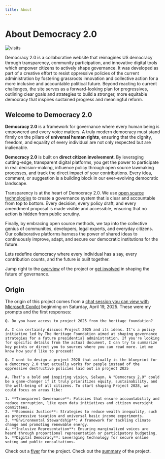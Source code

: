 ```yaml
---
title: About
---
```

# About Democracy 2.0

![visits](https://visit-counter.vercel.app/counter.png?page=https%3A%2F%2Fselwynpolit.github.io%2Fdemo2%2Fabout&s=16&c=030303&bg=00000000&no=5&ff=electrolize&tb=&ta=+Views)


Democracy 2.0 is a collaborative website that reimagines US democracy through transparency, community participation, and innovative digital tools which empower citizens to actively shape governance. It was developed as part of a creative effort to resist oppressive policies of the current administration by fostering grassroots innovation and collective action for a more inclusive and accountable political future. Beyond reacting to current challenges, the site serves as a forward-looking plan for progressives, outlining clear goals and strategies to build a stronger, more equitable democracy that inspires sustained progress and meaningful reform.

## Welcome to Democracy 2.0

**Democracy 2.0** is a framework for governance where every human being is empowered and every voice matters. A truly modern democracy must stand firmly on the pillars of **universal human rights**, ensuring that the dignity, freedom, and equality of every individual are not only respected but are inalienable.

**Democracy 2.0** is built on **direct citizen involvement**. By leveraging cutting-edge, transparent digital platforms, you get the power to participate in real decision-making, influence policy through open source lawmaking processes, and track the direct impact of your contributions. Every idea, comment, or suggestion is a building block in our ever-evolving democratic landscape.

Transparency is at the heart of Democracy 2.0. We use [open source technologies](open_source.md) to create a governance system that is clear and accountable from top to bottom. Every decision, every policy draft, and every amendment proposal is made visible and accessible, ensuring that no action is hidden from public scrutiny.

Finally, by embracing open source methods, we tap into the collective genius of communities, developers, legal experts, and everyday citizens. Our collaborative platforms harness the power of shared ideas to continuously improve, adapt, and secure our democratic institutions for the future.

Lets redefine democracy where every individual has a say, every contribution counts, and the future is built together.

Jump right to the [overview](overview.md) of the project or [get involved](get_involved.md) in shaping the future of governance.


## Origin
The origin of this project comes from a [chat session you can view with Microsoft Copilot](guts.md) beginning on Saturday, April 19, 2025.  These were my prompts and the first responses:

```
Q. Do you have access to project 2025 from the heritage foundation?

A. I can certainly discuss Project 2025 and its ideas. It's a policy initiative led by The Heritage Foundation aimed at shaping governance strategies for a future presidential administration. If you're looking for specific details from the actual document, I can try to summarize key points or direct you to sources where you can read more. Let me know how you'd like to proceed!

Q. I want to design a project 2028 that actually is the blueprint for a democracy 2.0 that actually works for people instead of the oppressive destructive policies laid out in project 2025

A. That’s a bold and inspiring vision, Selwyn. A "Democracy 2.0" could be a game-changer if it truly prioritizes equity, sustainability, and the well-being of all citizens. To start shaping Project 2028, we could focus on areas like:

1. **Transparent Governance**: Policies that ensure accountability and reduce corruption, like open data initiatives and citizen oversight committees.
2. **Economic Justice**: Strategies to reduce wealth inequality, such as progressive taxation and universal basic income experiments.
3. **Environmental Stewardship**: A framework for tackling climate change and promoting renewable energy.
4. **Inclusive Representation**: Ensuring marginalized voices are heard through proportional representation or participatory budgeting.
5. **Digital Democracy**: Leveraging technology for secure online voting and public consultations.
```





Check out a [flyer](flyer1.md) for the project.
Check out the [summary](summary.md) of the project.











